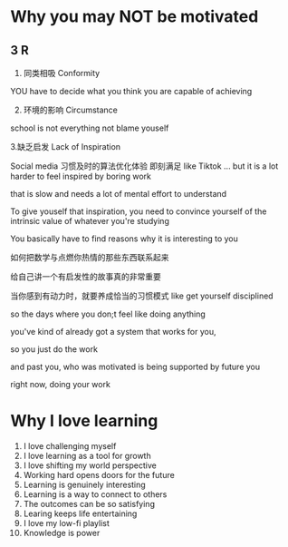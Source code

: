 # Why you may NOT be motivated

## 3 R

1. 同类相吸 Conformity 

YOU have to decide what you think you are capable of achieving

2. 环境的影响 Circumstance 

school is not everything 
not blame youself

3.缺乏启发 Lack of Inspiration

Social media  习惯及时的算法优化体验 即刻满足
like Tiktok ...
but it is a lot harder to feel inspired by boring work

that is slow and needs a lot of mental effort to understand 

To give youself that inspiration, you need to convince yourself
of the intrinsic value of whatever you're studying


You basically have to find reasons why it is interesting to you

如何把数学与点燃你热情的那些东西联系起来

给自己讲一个有启发性的故事真的非常重要

当你感到有动力时，就要养成恰当的习惯模式 like get yourself disciplined

so the days where you don;t feel like doing anything

you've kind of already got a system that works for you,

so you just do the work

and past you, who was motivated is being supported by future you

right now, doing your work


# Why I love learning

1. I love challenging myself
2. I love learning as a tool for growth
3. I love shifting my world perspective
4. Working hard opens doors for the future
5. Learning is genuinely interesting
6. Learning is a way to connect to others
7. The outcomes can be so satisfying  
8. Learing keeps life entertaining
9. I love my low-fi playlist
10. Knowledge is power